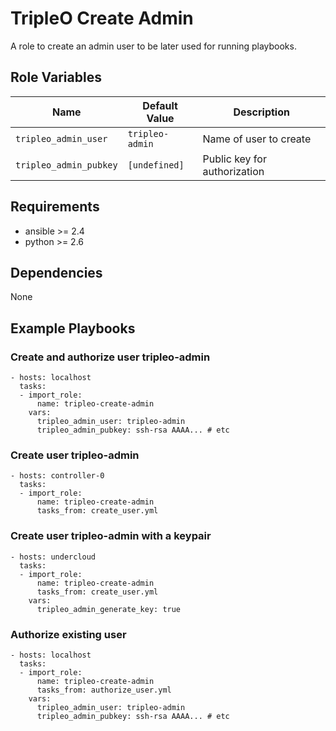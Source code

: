 # TripleO Create Admin #

A role to create an admin user to be later used for running playbooks.

## Role Variables ##

| Name              | Default Value       | Description           |
|-------------------|---------------------|-----------------------|
| `tripleo_admin_user` | `tripleo-admin`     | Name of user to create|
| `tripleo_admin_pubkey` | `[undefined]`     | Public key for authorization|

## Requirements ##

 - ansible >= 2.4
 - python >= 2.6

## Dependencies ##

None

## Example Playbooks ##

### Create and authorize user tripleo-admin ###
    - hosts: localhost
      tasks:
      - import_role:
          name: tripleo-create-admin
        vars:
          tripleo_admin_user: tripleo-admin
          tripleo_admin_pubkey: ssh-rsa AAAA... # etc

### Create user tripleo-admin ###
    - hosts: controller-0
      tasks:
      - import_role:
          name: tripleo-create-admin
          tasks_from: create_user.yml

### Create user tripleo-admin with a keypair ###
    - hosts: undercloud
      tasks:
      - import_role:
          name: tripleo-create-admin
          tasks_from: create_user.yml
        vars:
          tripleo_admin_generate_key: true

### Authorize existing user ###

    - hosts: localhost
      tasks:
      - import_role:
          name: tripleo-create-admin
          tasks_from: authorize_user.yml
        vars:
          tripleo_admin_user: tripleo-admin
          tripleo_admin_pubkey: ssh-rsa AAAA... # etc
